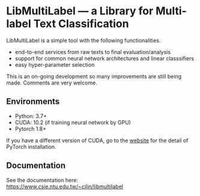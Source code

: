 # LibMultiLabel — a Library for Multi-label Text Classification

LibMultiLabel is a simple tool with the following functionalities.

- end-to-end services from raw texts to final evaluation/analysis
- support for common neural network architectures and linear classsifiers
- easy hyper-parameter selection

This is an on-going development so many improvements are still being made. Comments are very welcome.

## Environments
- Python: 3.7+
- CUDA: 10.2 (if training neural network by GPU)
- Pytorch 1.8+

If you have a different version of CUDA, go to the [website](https://pytorch.org/) for the detail of PyTorch installation.

## Documentation
See the documentation here: https://www.csie.ntu.edu.tw/~cjlin/libmultilabel
